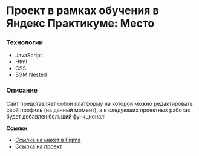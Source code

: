 # Проект в рамках обучения в Яндекс Практикуме: Место 

### Технологии

* JavaScript
* Html
* CSS
* БЭМ Nested

### Описание

Сайт представляет собой платформу на которой можно редактировать свой профиль (на данный момент), а в следующих проектных работах будет добавлен больший функционал!

**Ссылки**

* [Ссылка на макет в Figma](https://www.figma.com/file/2cn9N9jSkmxD84oJik7xL7/JavaScript.-Sprint-4?node-id=0%3A1)
* [Ссылка на проект]()

